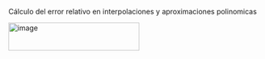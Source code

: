 Cálculo del error relativo en interpolaciones y aproximaciones polinomicas

<img width="259" height="56" alt="image" src="https://github.com/user-attachments/assets/2002d3c0-4972-4cb7-acd9-a08685f669b6" />
